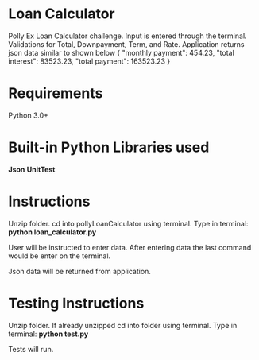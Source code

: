 Loan Calculator
===============
Polly Ex Loan Calculator challenge. Input is entered through the terminal. Validations for
Total, Downpayment, Term, and Rate.
Application returns json data similar to shown below
{
"monthly payment": 454.23,
"total interest": 83523.23,
"total payment": 163523.23
}

Requirements
=============
Python 3.0+

Built-in Python Libraries used
==============================
**Json**
**UnitTest**

Instructions
============
Unzip folder. cd into pollyLoanCalculator using terminal. Type in terminal: **python loan_calculator.py**

User will be instructed to enter data. After entering data the last command would be enter on the terminal.

Json data will be returned from application.


Testing Instructions
====================
Unzip folder. If already unzipped cd into folder using terminal. Type in terminal: **python test.py**

Tests will run.
